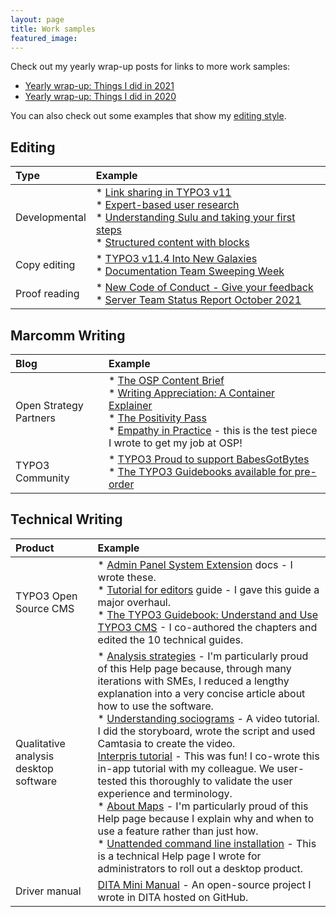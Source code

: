 ```yaml
---
layout: page
title: Work samples
featured_image: 
---
```


Check out my yearly wrap-up posts for links to more work samples:

* [Yearly wrap-up: Things I did in 2021](https://flicstar.com/things-i-did-in-2021) 
* [Yearly wrap-up: Things I did in 2020](https://flicstar.com/things-i-did-in-2020)

You can also check out some examples that show my [editing style](https://flicstar.com/style).

## Editing

| Type   |      Example      |
|:----------|:-------------|
| Developmental | * [Link sharing in TYPO3 v11](https://b13.com/blog/link-sharing-in-typo3-v11)<br />* [Expert-based user research](https://b13.com/blog/expert-based-user-research)<br />* [Understanding Sulu and taking your first steps](https://sulu.io/guides/understanding-sulu-and-taking-your-first-steps)<br />* [Structured content with blocks](https://sulu.io/guides/structured-content-with-blocks)|
| Copy editing | * [TYPO3 v11.4 Into New Galaxies](https://typo3.org/article/typo3-version-114-into-new-galaxies)<br />* [Documentation Team Sweeping Week](https://typo3.org/article/documentation-team-sweeping-week)|
| Proof reading | * [New Code of Conduct - Give your feedback](https://typo3.org/article/new-code-of-conduct-give-your-feedback) <br />* [Server Team Status Report October 2021](https://typo3.org/article/server-team-status-report-october-2021) |

## Marcomm Writing

| Blog   |      Example      |
|:----------|:-------------|
| Open Strategy Partners | * [The OSP Content Brief](https://openstrategypartners.com/the-content-brief)<br />* [Writing Appreciation: A Container Explainer](https://openstrategypartners.com/writing-appreciation-a-container-explainer)<br />* [The Positivity Pass](https://openstrategypartners.com/the-positivity-pass)<br />* [Empathy in Practice](https://openstrategypartners.com/empathy-in-practice) - this is the test piece I wrote to get my job at OSP! |
| TYPO3 Community | * [TYPO3 Proud to support BabesGotBytes](https://typo3.org/article/typo3-proud-to-support-babesgotbytes)<br />* [The TYPO3 Guidebooks available for pre-order](https://typo3.org/article/the-typo3-guidebook-is-available-for-pre-order) |

## Technical Writing

| Product   |      Example      |
|:----------|:-------------|
| TYPO3 Open Source CMS | * [Admin Panel System Extension](https://docs.typo3.org/c/typo3/cms-adminpanel/main/en-us/) docs - I wrote these. <br />* [Tutorial for editors](https://docs.typo3.org/m/typo3/tutorial-editors/main/en-us/About.html) guide - I gave this guide a major overhaul. <br />* [The TYPO3 Guidebook: Understand and Use TYPO3 CMS](https://www.amazon.com.au/TYPO3-Guidebook-Understand-Use-CMS/dp/1484265246) - I co-authored the chapters and edited the 10 technical guides. |
| Qualitative analysis desktop software | * [Analysis strategies](https://help-in.qsrinternational.com/1-help/Content/analyze/analysis-strategies.htm) - I'm particularly proud of this Help page because, through many iterations with SMEs, I reduced a lengthy explanation into a very concise article about how to use the software. <br />* [Understanding sociograms](https://youtu.be/wwyXC6lDK98) - A video tutorial. I did the storyboard, wrote the script and used Camtasia to create the video.<br /> [Interpris tutorial](https://help-in.qsrinternational.com/1/slideshow/slideshow/Default.htm) - This was fun! I co-wrote this in-app tutorial with my colleague. We user-tested this thoroughly to validate the user experience and terminology.<br />* [About Maps](http://help-nv11.qsrinternational.com/desktop/concepts/About_maps.htm) - I'm particularly proud of this Help page because I explain why and when to use a feature rather than just how. <br />* [Unattended command line installation](http://techcenter.qsrinternational.com/desktop/nv11/nv11_unattended_command_line_installation.htm) - This is a technical Help page I wrote for administrators to roll out a desktop product. |
| Driver manual | [DITA Mini Manual](https://github.com/flicstar/DITA-Mini-Manual) - An open-source project I wrote in DITA hosted on GitHub. |
